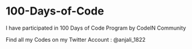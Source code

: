 # 100-Days-of-Code

I have participated in 100 Days of Code Program by CodeIN Community


Find all my Codes on my Twitter Account : @anjali_1822
